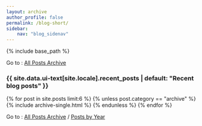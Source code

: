 ```yaml
---
layout: archive
author_profile: false
permalink: /blog-short/
sidebar:
    nav: "blog_sidenav"
---
```


{% include base_path %}

Go to : [All Posts Archive](/blog_archive)

<h3 class="archive__subtitle">{{ site.data.ui-text[site.locale].recent_posts | default: "Recent blog posts" }}</h3>

{% for post in site.posts limit:6 %}
  {% unless post.category == "archive" %}
    {% include archive-single.html %}
  {% endunless %}
{% endfor %}

Go to : [All Posts Archive](/blog_archive) / [Posts by Year](/year-archive)
